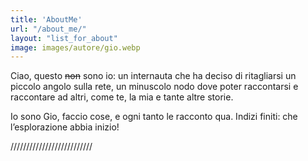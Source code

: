 ```yaml
---
title: 'AboutMe'
url: "/about_me/"
layout: "list_for_about"
image: images/autore/gio.webp
---
```


Ciao, questo ~~non~~ sono io: un internauta che ha deciso di ritagliarsi un piccolo angolo sulla rete, un minuscolo nodo dove poter raccontarsi e raccontare ad altri, come te, la mia e tante altre storie.

Io sono Gio, faccio cose, e ogni tanto le racconto qua. Indizi finiti: che l’esplorazione abbia inizio!

//////////////////////////